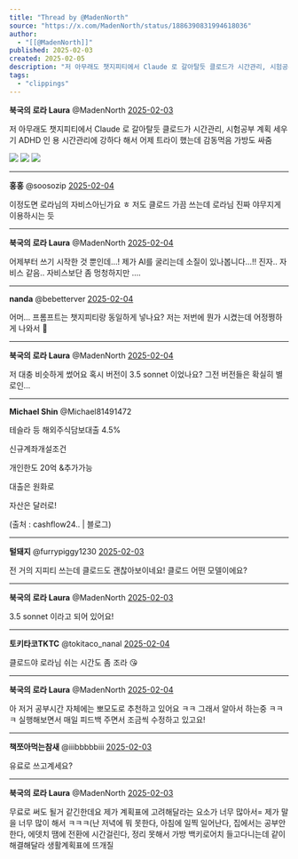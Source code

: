 ```yaml
---
title: "Thread by @MadenNorth"
source: "https://x.com/MadenNorth/status/1886390831994618036"
author:
  - "[[@MadenNorth]]"
published: 2025-02-03
created: 2025-02-05
description: "저 아무래도 챗지피티에서 Claude 로 갈아탈듯 클로드가 시간관리, 시험공부 계획 세우기 ADHD 인 용 시간관리에 강하다 해서 어제 트라이 했는데 감동먹음 가방도 싸줌"
tags:
  - "clippings"
---
```

**북국의 로라 Laura** @MadenNorth [2025-02-03](https://x.com/MadenNorth/status/1886390831994618036)

저 아무래도 챗지피티에서 Claude 로 갈아탈듯 클로드가 시간관리, 시험공부 계획 세우기 ADHD 인 용 시간관리에 강하다 해서 어제 트라이 했는데 감동먹음 가방도 싸줌

![](https://pbs.twimg.com/media/Gi3OdsnXAAALa9l?format=jpg&name=large) ![](https://pbs.twimg.com/media/Gi3OdsnX0AAGesz?format=jpg&name=large) ![](https://pbs.twimg.com/media/Gi3OdsmWAAASn41?format=jpg&name=large)

---

**홍홍** @soosozip [2025-02-04](https://x.com/soosozip/status/1886594949308932593)

이정도면 로라님의 자비스아닌가요 ㅎ 저도 클로드 가끔 쓰는데 로라님 진짜 야무지게 이용하시는 듯

---

**북국의 로라 Laura** @MadenNorth [2025-02-04](https://x.com/MadenNorth/status/1886601415138979911)

어제부터 쓰기 시작한 것 뿐인데…! 제가 AI를 굴리는데 소질이 있나봅니다…!! 진자.. 자비스 같음.. 자비스보단 좀 멍청하지만 ….

---

**nanda** @bebetterver [2025-02-04](https://x.com/bebetterver/status/1886875048356798799)

어머... 프롬프트는 챗지피티랑 동일하게 넣나요? 저는 저번에 뭔가 시켰는데 어정쩡하게 나와서 🥲

---

**북국의 로라 Laura** @MadenNorth [2025-02-04](https://x.com/MadenNorth/status/1886889154677747826)

저 대충 비슷하게 썼어요 혹시 버전이 3.5 sonnet 이었나요? 그전 버전들은 확실히 별로인…

---

**Michael Shin** @Michael81491472

테슬라 등 해외주식담보대출 4.5%

신규계좌개설조건

개인한도 20억 &추가가능

대출은 원화로

자산은 달러로!

(출처 : cashflow24.. | 블로그)

---

**털돼지** @furrypiggy1230 [2025-02-03](https://x.com/furrypiggy1230/status/1886541578837049749)

전 거의 지피티 쓰는데 클로드도 괜찮아보이네요! 클로드 어떤 모델이에요?

---

**북국의 로라 Laura** @MadenNorth [2025-02-03](https://x.com/MadenNorth/status/1886544276345020631)

3.5 sonnet 이라고 되어 있어요!

---

**토키타코TKTC** @tokitaco\_nanal [2025-02-04](https://x.com/tokitaco_nanal/status/1886784169289634027)

클로드야 로라님 쉬는 시간도 좀 조라 😘

---

**북국의 로라 Laura** @MadenNorth [2025-02-04](https://x.com/MadenNorth/status/1886785472497672317)

아 저거 공부시간 자체에는 뽀모도로 추천하고 있어요 ㅋㅋ 그래서 알아서 하는중 ㅋㅋㅋ 실행해보면서 매일 피드백 주면서 조금씩 수정하고 있고요!

---

**책쪼아먹는참새** @iiibbbbbiii [2025-02-03](https://x.com/iiibbbbbiii/status/1886395093944557640)

유료로 쓰고계세요?

---

**북국의 로라 Laura** @MadenNorth [2025-02-03](https://x.com/MadenNorth/status/1886476106708214207)

무료로 써도 될거 같긴한데요 제가 계획표에 고려해달라는 요소가 너무 많아서= 제가 말을 너무 많이 해서 ㅋㅋㅋ(난 저녁에 뭐 못한다, 아침에 일찍 일어난다, 집에서는 공부안한다, 에뎃치 땜에 전환에 시간걸린다, 정리 못해서 가방 백키로어치 들고다니는데 같이 해결해달라 생활계획표에 뜨개질
